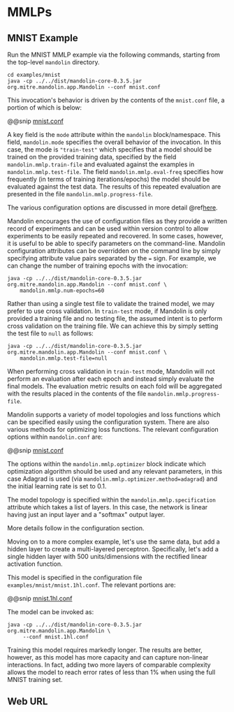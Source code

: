 # MMLPs

## MNIST Example

Run the MNIST MMLP example via the following commands, starting from the top-level `mandolin` directory.

    cd examples/mnist
    java -cp ../../dist/mandolin-core-0.3.5.jar org.mitre.mandolin.app.Mandolin --conf mnist.conf

This invocation's behavior is driven by the contents of the `mnist.conf` file, a portion of which is
below:

@@snip [mnist.conf](snippets/mnist.1.conf)

A key field is the `mode` attribute within the `mandolin` block/namespace. This field, `mandolin.mode` specifies
the overall behavior of the invocation. In this case, the mode is `"train-test"` which specifies that a model
should be trained on the provided training data, specified by the field `mandolin.mmlp.train-file` and
evaluated against the examples in `mandolin.mmlp.test-file`. The field `mandolin.mmlp.eval-freq` specifies
how frequently (in terms of training iterations/epochs) the model should be evaluated against the
test data. The results of this repeated evaluation are presented in the file `mandolin.mmlp.progress-file`.

The various configuration options are discussed in more detail @ref[here](../mmlp/configuration.md).

Mandolin encourages the use of configuration files as they provide a written record of experiments and
can be used within version control to allow experiments to be easily repeated and recovered. In some cases,
however, it is useful to be able to specify parameters on the command-line. Mandolin configuration
attributes can be overridden on the command line by simply specifying attribute value pairs separated by
the `=` sign. For example, we can change the number of training epochs with the invocation:

    java -cp ../../dist/mandolin-core-0.3.5.jar org.mitre.mandolin.app.Mandolin --conf mnist.conf \
        mandolin.mmlp.num-epochs=60

Rather than using a single test file to validate the trained model, we may prefer to use cross validation.
In `train-test` mode, if Mandolin is only provided a training file and no testing file, the assumed
intent is to perform cross validation on the training file. We can achieve this by simply setting
the test file to `null` as follows:

    java -cp ../../dist/mandolin-core-0.3.5.jar org.mitre.mandolin.app.Mandolin --conf mnist.conf \
        mandolin.mmlp.test-file=null

When performing cross validation in `train-test` mode, Mandolin will not perform an evaluation
after each epoch and instead simply evaluate the final models. The evaluation metric results
on each fold will be aggregated with the results placed in the contents of the file
`mandolin.mmlp.progress-file`.

Mandolin supports a variety of model topologies and loss functions which can be specified easily
using the configuration system. There are also various methods for optimizing loss functions. The relevant
configuration options within `mandolin.conf` are:

@@snip [mnist.conf](snippets/mnist.2.conf)

The options within the `mandolin.mmlp.optimizer` block indicate which optimization algorithm should be used
and any relevant parameters, in this case Adagrad is used (via `mandolin.mmlp.optimizer.method=adagrad`) and
the initial learning rate is set to 0.1.

The model topology is specified within the `mandolin.mmlp.specification` attribute which takes a list
of layers. In this case, the network is linear having just an input layer and a "softmax" output layer.

More details follow in the configuration section.

Moving on to a more complex example, let's use the same data, but add a hidden layer to create
a multi-layered perceptron. Specifically, let's add a single hidden layer with 500 units/dimensions
with the rectified linear activation function.  

This model is specified in the configuration file `examples/mnist/mnist.1hl.conf`. The relevant
portions are:

@@snip [mnist.1hl.conf](snippets/mnist.1hl.1.conf)

The model can be invoked as:

    java -cp ../../dist/mandolin-core-0.3.5.jar org.mitre.mandolin.app.Mandolin \
         --conf mnist.1hl.conf

Training this model requires markedly longer. The results are better, however, as this
model has more capacity and can capture non-linear interactions. In fact, adding two more layers
of comparable complexity allows the model to reach error rates of less than 1% when using
the full MNIST training set.

## Web URL